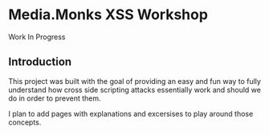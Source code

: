 # Media.Monks XSS Workshop
Work In Progress

## Introduction
This project was built with the goal of providing an easy and fun way to fully understand how cross side scripting attacks essentially work and should we do in order to prevent them.

I plan to add pages with explanations and excersises to play around those concepts.
